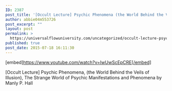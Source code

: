 ```yaml
---
ID: 2387
post_title: '[Occult Lecture] Psychic Phenomena (the World Behind the Veils of Illusion)'
author: abbie04m553726
post_excerpt: ""
layout: post
permalink: >
  https://universalflowuniversity.com/uncategorized/occult-lecture-psychic-phenomena-the-world-behind-the-veils-of-illusion/
published: true
post_date: 2015-07-18 16:11:30
---
```

[embed]https://www.youtube.com/watch?v=IwUwScEpCRE[/embed]<br>
<p>[Occult Lecture] Psychic Phenomena, (the World Behind the Veils of Illusion), The Strange World of Psychic Manifestations and Phenomena by Manly P. Hall</p>